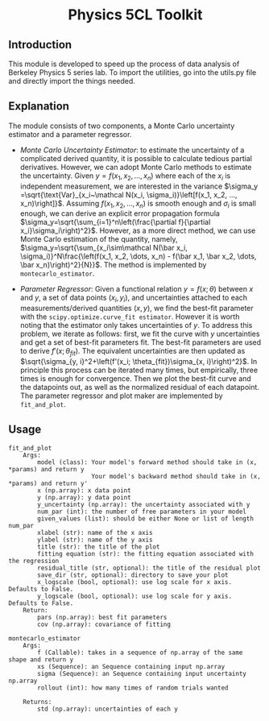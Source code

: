 
<div align="center">

# Physics 5CL Toolkit

</div>

## Introduction

This module is developed to speed up the process of data analysis of Berkeley Physics 5 series lab. To import the utilities, go into the utils.py file and directly import the things needed.
## Explanation
The module consists of two components, a Monte Carlo uncertainty estimator and a parameter regressor. 
- *Monte Carlo Uncertainty Estimator*: to estimate the uncertainty of a complicated derived quantity, it is possible to calculate tedious partial derivatives. However, we can adopt Monte Carlo methods to estimate the uncertainty. Given $y=f(x_1, x_2, \dots, x_n)$ where each of the $x_i$ is independent measurement, we are interested in the variance $\sigma_y =\sqrt{\text{Var}_{x_i~\mathcal N(x_i, \sigma_i)}\left[f(x_1, x_2, ..., x_n)\right]}$. Assuming $f(x_1, x_2, \dots, x_n)$ is smooth enough and $\sigma_i$ is small enough, we can derive an explicit error propagation formula $\sigma_y=\sqrt{\sum_{i=1}^n\left(\frac{\partial f}{\partial x_i}\sigma_i\right)^2}$. However, as a more direct method, we can use Monte Carlo estimation of the quantity, namely, $\sigma_y=\sqrt{\sum_{x_i\sim\mathcal N(\bar x_i, \sigma_i)}^N\frac{\left(f(x_1, x_2, \dots, x_n) - f(\bar x_1, \bar x_2, \dots, \bar x_n)\right)^2}{N}}$.  The method is implemented by ```montecarlo_estimator```.

- *Parameter Regressor*: Given a functional relation $y=f(x;\theta)$ between $x$ and $y$, a set of data points $(x_i, y_i)$, and uncertainties attached to each measurements/derived quantities $(x, y)$, we find the best-fit parameter with the ```scipy.optimize.curve_fit estimator```. However it is worth noting that the estimator only takes uncertainties of $y$. To address this problem, we iterate as follows: first, we fit the curve with $y$ uncertainties and get a set of best-fit parameters fit. The best-fit parameters are used to derive $f'(x; \theta_{fit})$. The equivalent uncertainties are then updated as $\sqrt{\sigma_{y, i}^2+\left(f'(x_i; \theta_{fit})\sigma_{x, i}\right)^2}$. In principle this process can be iterated many times, but empirically, three times is enough for convergence. Then we plot the best-fit curve and the datapoints out, as well as the normalized residual of each datapoint. The parameter regressor and plot maker are implemented by ```fit_and_plot```.
## Usage
```
fit_and_plot
    Args:
        model (class): Your model's forward method should take in (x, *params) and return y
                       Your model's backward method should take in (x, *params) and return y'
        x (np.array): x data point
        y (np.array): y data point
        y_uncertainty (np.array): the uncertainty associated with y
        num_par (int): the number of free parameters in your model
        given_values (list): should be either None or list of length num_par
        xlabel (str): name of the x axis
        ylabel (str): name of the y axis
        title (str): the title of the plot
        fitting equation (str): the fitting equation associated with the regression
        residual_title (str, optional): the title of the residual plot 
        save_dir (str, optional): directory to save your plot
        x_logscale (bool, optional): use log scale for x axis. Defaults to False.
        y_logscale (bool, optional): use log scale for y axis. Defaults to False.
    Return:
        pars (np.array): best fit parameters
        cov (np.array): covariance of fitting
```
```
montecarlo_estimator
    Args:
        f (Callable): takes in a sequence of np.array of the same shape and return y
        xs (Sequence): an Sequence containing input np.array
        sigma (Sequence): an Sequence containing input uncertainty np.array
        rollout (int): how many times of random trials wanted

    Returns:
        std (np.array): uncertainties of each y
```